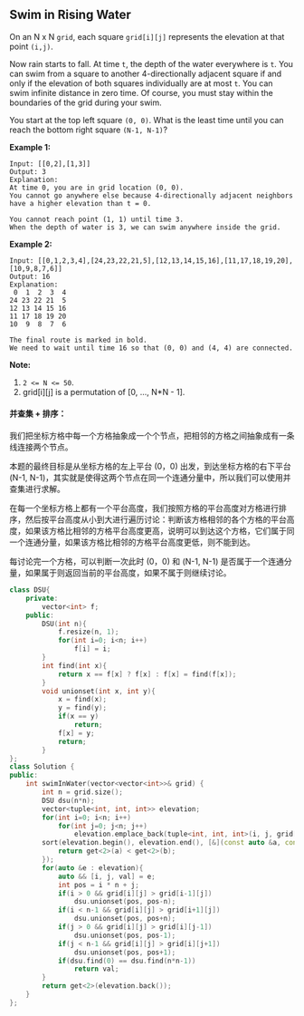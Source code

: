 ## Swim in Rising Water

On an N x N `grid`, each square `grid[i][j]` represents the elevation at that point `(i,j)`.

Now rain starts to fall. At time `t`, the depth of the water everywhere is `t`. You can swim from a square to another 4-directionally adjacent square if and only if the elevation of both squares individually are at most `t`. You can swim infinite distance in zero time. Of course, you must stay within the boundaries of the grid during your swim.

You start at the top left square `(0, 0)`. What is the least time until you can reach the bottom right square `(N-1, N-1)`?

**Example 1:**

```
Input: [[0,2],[1,3]]
Output: 3
Explanation:
At time 0, you are in grid location (0, 0).
You cannot go anywhere else because 4-directionally adjacent neighbors have a higher elevation than t = 0.

You cannot reach point (1, 1) until time 3.
When the depth of water is 3, we can swim anywhere inside the grid.
```

**Example 2:**

```
Input: [[0,1,2,3,4],[24,23,22,21,5],[12,13,14,15,16],[11,17,18,19,20],[10,9,8,7,6]]
Output: 16
Explanation:
 0  1  2  3  4
24 23 22 21  5
12 13 14 15 16
11 17 18 19 20
10  9  8  7  6

The final route is marked in bold.
We need to wait until time 16 so that (0, 0) and (4, 4) are connected.
```

**Note:**

1. `2 <= N <= 50`.
2. grid[i][j] is a permutation of [0, ..., N*N - 1].

#### 并查集 + 排序：

我们把坐标方格中每一个方格抽象成一个个节点，把相邻的方格之间抽象成有一条线连接两个节点。

本题的最终目标是从坐标方格的左上平台 (0，0) 出发，到达坐标方格的右下平台 (N-1, N-1)，其实就是使得这两个节点在同一个连通分量中，所以我们可以使用并查集进行求解。

在每一个坐标方格上都有一个平台高度，我们按照方格的平台高度对方格进行排序，然后按平台高度从小到大进行遍历讨论：判断该方格相邻的各个方格的平台高度，如果该方格比相邻的方格平台高度更高，说明可以到达这个方格，它们属于同一个连通分量，如果该方格比相邻的方格平台高度更低，则不能到达。

每讨论完一个方格，可以判断一次此时 (0，0) 和 (N-1, N-1) 是否属于一个连通分量，如果属于则返回当前的平台高度，如果不属于则继续讨论。

```c++
class DSU{
    private:
        vector<int> f;
    public:
        DSU(int n){
            f.resize(n, 1);
            for(int i=0; i<n; i++)
                f[i] = i;
        }
        int find(int x){
            return x == f[x] ? f[x] : f[x] = find(f[x]);
        }
        void unionset(int x, int y){
            x = find(x);
            y = find(y);
            if(x == y)
                return;
            f[x] = y;
            return;
        }
};
class Solution {
public:
    int swimInWater(vector<vector<int>>& grid) {
        int n = grid.size();
        DSU dsu(n*n);
        vector<tuple<int, int, int>> elevation;
        for(int i=0; i<n; i++)
            for(int j=0; j<n; j++)
                elevation.emplace_back(tuple<int, int, int>(i, j, grid[i][j]));
        sort(elevation.begin(), elevation.end(), [&](const auto &a, const auto &b){
            return get<2>(a) < get<2>(b);
        });
        for(auto &e : elevation){
            auto && [i, j, val] = e;
            int pos = i * n + j;
            if(i > 0 && grid[i][j] > grid[i-1][j])
                dsu.unionset(pos, pos-n);
            if(i < n-1 && grid[i][j] > grid[i+1][j])
                dsu.unionset(pos, pos+n);
            if(j > 0 && grid[i][j] > grid[i][j-1])
                dsu.unionset(pos, pos-1);
            if(j < n-1 && grid[i][j] > grid[i][j+1])
                dsu.unionset(pos, pos+1);
            if(dsu.find(0) == dsu.find(n*n-1))
                return val;
        }
        return get<2>(elevation.back());
    }
};
```

